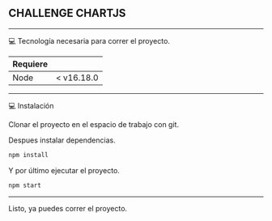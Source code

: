## CHALLENGE CHARTJS ##
    
-------

💻 Tecnología necesaria para correr el proyecto.

| Requiere |  |
| ------ | ------ |
| Node | < v16.18.0 |

-------

💻 Instalación

Clonar el proyecto en el espacio de trabajo con git.

Despues instalar dependencias.
```bash
npm install
```
Y por último ejecutar el proyecto.
```bash
npm start
```
------

Listo, ya puedes correr el proyecto.

